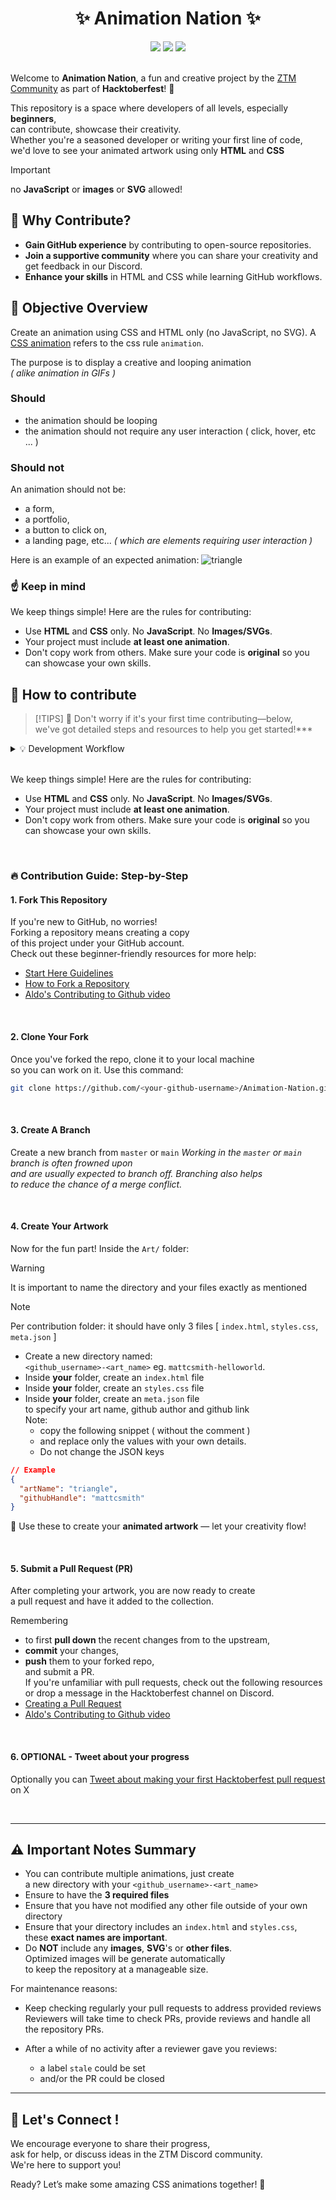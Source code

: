 <div align="center">
    <h1> ✨ Animation Nation ✨</h1>
    <img src="https://img.shields.io/github/repo-size/zero-to-mastery/Animation-Nation?style=for-the-badge" />
    <img src="https://img.shields.io/github/contributors-anon/zero-to-mastery/Animation-Nation?style=for-the-badge" />
    <img src="https://img.shields.io/github/issues-pr-closed-raw/zero-to-mastery/Animation-Nation?style=for-the-badge" />
</div>
<br />

Welcome to **Animation Nation**, a fun and creative project by the [ZTM Community](https://github.com/zero-to-mastery) as part of **Hacktoberfest**! 🎉

This repository is a space where developers of all levels, especially **beginners**,  
can contribute, showcase their creativity.  
Whether you're a seasoned developer or writing your first line of code,  
we'd love to see your animated artwork using only **HTML** and **CSS** 
> [!IMPORTANT]
> no **JavaScript** or **images** or **SVG** allowed!

## 🌟 Why Contribute?

- **Gain GitHub experience** by contributing to open-source repositories.
- **Join a supportive community** where you can share your creativity and get feedback in our Discord.
- **Enhance your skills** in HTML and CSS while learning GitHub workflows.



## 🎯 Objective Overview
Create an animation using CSS and HTML only (no JavaScript, no SVG).
A [CSS animation](https://developer.mozilla.org/fr/docs/Web/CSS/animation) refers to the css rule `animation`.

The purpose is to display a creative and looping animation  
*( alike animation in GIFs )*

### Should
- the animation should be looping
- the animation should not require any user interaction ( click, hover, etc ... )
### Should not
An animation should not be:
- a form,
- a portfolio,
- a button to click on, 
- a landing page, etc...
*( which are elements requiring user interaction )*

Here is an example of an expected animation:
<img src="./public/example-animation.gif" alt="triangle" />

### ☝️ Keep in mind
We keep things simple! Here are the rules for contributing:

- Use **HTML** and **CSS** only. No **JavaScript**. No **Images/SVGs**.
- Your project must include **at least one animation**.
- Don't copy work from others. Make sure your code is **original** so you can showcase your own skills.


## 🚀 How to contribute
> [!TIPS]
> 📌 Don't worry if it's your first time contributing—below,  
we've got detailed steps and resources to help you get started!***

<details>
	<summary>💡 Development Workflow</summary>
	
	1. **Fork the repo** to your GitHub account.
	2. **Clone your fork** to your local machine.
	3. **Create a branch**, you should not be working in the main/master branch
	4. Create a new directory in the Art directory. Naming it <your_github_username>-<your_arts_name>
	5. Create your animated HTML and CSS artwork.
	6. Pull down recent changes
	7. **Submit a pull request (PR)** with your animated artwork
	*Ensure to review yourself in Github during your PR submission
	 before definitely submitting your PR*
	8. **OPTIONAL** [Tweet about making your first Hacktoberfest pull request](https://ctt.ac/36L1C), and you're done! 🎉
</details>

<br>

We keep things simple! Here are the rules for contributing:
- Use **HTML** and **CSS** only. No **JavaScript**. No **Images/SVGs**.
- Your project must include **at least one animation**.
- Don't copy work from others. Make sure your code is **original** so you can showcase your own skills.

<br />

### 🔥  Contribution Guide: Step-by-Step

#### 1. Fork This Repository

If you're new to GitHub, no worries!  
Forking a repository means creating a copy  
of this project under your GitHub account.  
Check out these beginner-friendly resources for more help:

- [Start Here Guidelines](https://github.com/zero-to-mastery/start-here-guidelines)
- [How to Fork a Repository](https://docs.github.com/en/get-started/quickstart/fork-a-repo)
- [Aldo's Contributing to Github video](https://www.youtube.com/watch?v=uQLNFRviB6Q)

<br>

#### 2. Clone Your Fork

Once you've forked the repo, clone it to  your local machine  
so you can work on it.
Use this command:

```bash
git clone https://github.com/<your-github-username>/Animation-Nation.git
```

<br>

#### 3. Create A Branch
Create a new branch from `master` or `main`
*Working in the `master` or `main` branch is often frowned upon  
and are usually expected to branch off. Branching also helps  
to reduce the chance of a merge conflict.*

<br>


#### 4. Create Your Artwork

Now for the fun part! Inside the `Art/` folder:
> [!WARNING]  
> It is important to name the directory and your files exactly as mentioned

> [!NOTE]
> Per contribution folder: it should have only 3 files [ `index.html`, `styles.css`, `meta.json` ] 

- Create a new directory named:  
`<github_username>-<art_name>` eg. `mattcsmith-helloworld`.
- Inside **your** folder, create an `index.html` file
- Inside **your** folder, create an `styles.css` file
- Inside **your** folder, create an `meta.json` file  
  to specify your art name, github author and github link  
  Note:
  - copy the following snippet ( without the comment )
  - and replace only the values with your own details.  
  - Do not change the JSON keys

```json
// Example
{
  "artName": "triangle",
  "githubHandle": "mattcsmith"
}
```

🎉 Use these to create your **animated artwork** — let your creativity flow!

<br>

#### 5. Submit a Pull Request (PR)

After completing your artwork, you are now ready to create  
a pull request and have it added to the collection.


Remembering  
- to first **pull down** the recent changes from to the upstream,  
- **commit** your changes,  
- **push** them to your forked repo,  
and submit a PR.  
If you're unfamiliar with pull requests, check out the following resources  
or drop a message in the Hacktoberfest channel on Discord.
- [Creating a Pull Request](https://docs.github.com/en/github/collaborating-with-issues-and-pull-requests/about-pull-requests)
- [Aldo's Contributing to Github video](https://www.youtube.com/watch?v=uQLNFRviB6Q)

<br>

#### 6. OPTIONAL - Tweet about your progress
Optionally you can [Tweet about making your first Hacktoberfest pull request](https://ctt.ac/36L1C) on X

<br>

---

## ⚠️ Important Notes Summary

- You can contribute multiple animations, just create  
a new directory with your `<github_username>-<art_name>`
- Ensure to have the **3 required files**
- Ensure that you have not modified any other file outside of your own directory
- Ensure that your directory includes an `index.html` and `styles.css`,  
these **exact names are important**.
- Do **NOT** include any **images**, **SVG**'s or **other files**.  
Optimized images will be generate automatically  
to keep the repository at a manageable size.

For maintenance reasons:
- Keep checking regularly your pull requests to address provided reviews  
Reviewers will take time to check PRs, provide reviews and handle all  
the repository PRs.  

- After a while of no activity after a reviewer gave you reviews:
  - a label `stale` could be set
  - and/or the PR could be closed

---

## 🙌 Let's Connect !

We encourage everyone to share their progress,  
ask for help, or discuss ideas in the ZTM Discord community.  
We're here to support you!

Ready? Let’s make some amazing CSS animations together! 🚀
